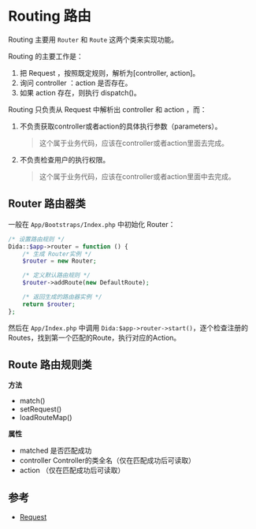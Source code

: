 # Routing 路由

Routing 主要用 `Router` 和 `Route` 这两个类来实现功能。

Routing 的主要工作是：
1. 把 Request ，按照既定规则，解析为[controller, action]。
2. 询问 controller ：action 是否存在。
3. 如果 action 存在，则执行 dispatch()。

Routing 只负责从 Request 中解析出 controller 和 action ，而：
1. 不负责获取controller或者action的具体执行参数（parameters）。
    > 这个属于业务代码，应该在controller或者action里面去完成。
2. 不负责检查用户的执行权限。
    > 这个属于业务代码，应该在controller或者action里面中去完成。

## Router 路由器类

一般在 `App/Bootstraps/Index.php` 中初始化 Router：

```php
/* 设置路由规则 */
Dida::$app->router = function () {
    /* 生成 Router实例 */
    $router = new Router;

    /* 定义默认路由规则 */
    $router->addRoute(new DefaultRoute);

    /* 返回生成的路由器实例 */
    return $router;
};
```

然后在 `App/Index.php` 中调用 `Dida:$app->router->start()`，逐个检查注册的Routes，找到第一个匹配的Route，执行对应的Action。

## Route 路由规则类

**方法**

- match()
- setRequest()
- loadRouteMap()

**属性**

- matched 是否匹配成功
- controller Controller的类全名（仅在匹配成功后可读取）
- action （仅在匹配成功后可读取）

## 参考

- [Request](../Request/README.md)
